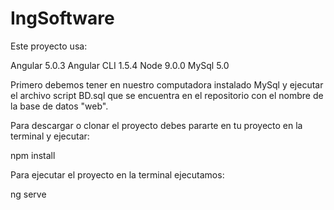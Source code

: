 # IngSoftware
Este proyecto usa:

Angular 5.0.3
Angular CLI 1.5.4
Node 9.0.0
MySql 5.0 

Primero debemos tener en nuestro computadora instalado MySql y ejecutar el archivo script BD.sql que se encuentra en el repositorio con el nombre de la base de datos "web". 

Para descargar o clonar el proyecto debes pararte en tu proyecto en la terminal y ejecutar: 

npm install

Para ejecutar el proyecto en la terminal ejecutamos: 

ng serve 

